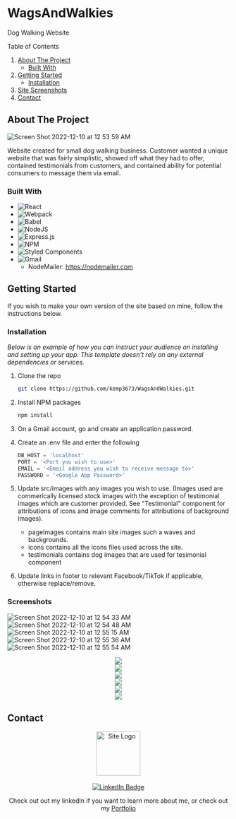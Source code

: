 # WagsAndWalkies
Dog Walking Website

<!-- TABLE OF CONTENTS -->

  <summary>Table of Contents</summary>
  <ol>
    <li>
      <a href="#about-the-project">About The Project</a>
      <ul>
        <li><a href="#built-with">Built With</a></li>
      </ul>
    </li>
    <li>
      <a href="#getting-started">Getting Started</a>
      <ul>
        <li><a href="#installation">Installation</a></li>
      </ul>
    </li>
    <li><a href="#screenshots">Site Screenshots</a></li>
    <li><a href="#contact">Contact</a></li>
  </ol>


<!-- ABOUT THE PROJECT -->
## About The Project
![Screen Shot 2022-12-10 at 12 53 59 AM](https://user-images.githubusercontent.com/102747919/206836301-463c70f5-a50f-4e94-8117-57ca6afe481e.png)


Website created for small dog walking business. Customer wanted a unique website that was fairly simplistic, showed off what they had to offer, contained testimonials from customers, and contained ability for potential consumers to message them via email.

### Built With

* ![React](https://img.shields.io/badge/react-%2320232a.svg?style=for-the-badge&logo=react&logoColor=%2361DAFB)
* ![Webpack](https://img.shields.io/badge/webpack-%238DD6F9.svg?style=for-the-badge&logo=webpack&logoColor=black)
* ![Babel](https://img.shields.io/badge/Babel-F9DC3e?style=for-the-badge&logo=babel&logoColor=black)
* ![NodeJS](https://img.shields.io/badge/node.js-6DA55F?style=for-the-badge&logo=node.js&logoColor=white)
* ![Express.js](https://img.shields.io/badge/express.js-%23404d59.svg?style=for-the-badge&logo=express&logoColor=%2361DAFB)
* ![NPM](https://img.shields.io/badge/NPM-%23000000.svg?style=for-the-badge&logo=npm&logoColor=white)
* ![Styled Components](https://img.shields.io/badge/styled--components-DB7093?style=for-the-badge&logo=styled-components&logoColor=white)
* ![Gmail](https://img.shields.io/badge/Gmail-D14836?style=for-the-badge&logo=gmail&logoColor=white)
  - NodeMailer: https://nodemailer.com


<!-- GETTING STARTED -->
## Getting Started

If you wish to make your own version of the site based on mine, follow the instructions below.

### Installation

_Below is an example of how you can instruct your audience on installing and setting up your app. This template doesn't rely on any external dependencies or services._

1. Clone the repo
   ```sh
   git clone https://github.com/kemp3673/WagsAndWalkies.git
   ```
2. Install NPM packages
   ```sh
   npm install
   ```
3. On a Gmail account, go and create an application password.

4. Create an .env file and enter the following
   ```js
   DB_HOST = 'localhost'
   PORT = '<Port you wish to use>'
   EMAIL = '<Email address you wish to receive message to>'
   PASSWORD = '<Google App Password>'
   ```
 7. Update src/images with any images you wish to use. (Images used are commerically licensed stock images with the exception of testimonial images which are customer provided. See "Testimonial" component for attributions of icons and image comments for attributions of background images).
    - pageImages contains main site images such a waves and backgrounds. 
    - icons contains all the icons files used across the site.
    - testimonials contains dog images that are used for tesimonial component
    
 8. Update links in footer to relevant Facebook/TikTok if applicable, otherwise replace/remove.



<!-- SCREENSHOTS -->
### Screenshots
![Screen Shot 2022-12-10 at 12 54 33 AM](https://user-images.githubusercontent.com/102747919/206836319-ffe0df2c-cb23-4b2e-979d-8cbf4dfb27c9.png)
![Screen Shot 2022-12-10 at 12 54 48 AM](https://user-images.githubusercontent.com/102747919/206836329-a215d27c-8d7c-434b-b9d6-28efbc646abc.png)
![Screen Shot 2022-12-10 at 12 55 15 AM](https://user-images.githubusercontent.com/102747919/206836349-71786520-e745-4480-adaa-74156888cadd.png)
![Screen Shot 2022-12-10 at 12 55 36 AM](https://user-images.githubusercontent.com/102747919/206836357-7c50c387-f2d9-41d9-9931-1ac17844c1f3.png)
![Screen Shot 2022-12-10 at 12 55 54 AM](https://user-images.githubusercontent.com/102747919/206836367-c302ad7c-5df9-48b0-9fe2-e8f665b0b315.png)
<div id="mobile" align="center">
    <img align="center" src="https://user-images.githubusercontent.com/102747919/206836524-743a592d-202b-44af-973d-d8aa797a3f15.png"/>
  <br/>
     <img align="center" src="https://user-images.githubusercontent.com/102747919/206836533-62d033a4-216d-4c2d-b323-6b44dfd2feab.png"/>
  <br/>
    <img align="center" src="https://user-images.githubusercontent.com/102747919/206836551-e41d8a80-ae0d-468f-9efa-7f34f44510ea.png"/>
  <br/>
    <img align="center" src="https://user-images.githubusercontent.com/102747919/206837679-a56293b4-40bb-42f4-a531-cb197849c57a.png"/>
  <br/>
    <img align="center" src="https://user-images.githubusercontent.com/102747919/206836583-67f0eeda-572a-41df-ba84-3009b448581e.png"/>
  <br/>
    <img align="center" src="https://user-images.githubusercontent.com/102747919/206836588-5253cc6f-111d-4822-9e03-9bf2d80e296e.png"/>
</div>


<!-- CONTACT -->
## Contact

<div id="badges" align="center">
  <a href="https://www.linkedin.com/in/nicholas-kempkes/">
    <img src="https://cdn-icons-png.flaticon.com/512/1581/1581645.png" alt="Site Logo" width="100"/>
       <!--   Created by Freepik from flaticon.com   -->
  <br></br>
  <a href="https://github.com/kemp3673/WagsAndWalkies/">
    <img src="https://img.shields.io/badge/LinkedIn-blue?style=for-the-badge&logo=linkedin&logoColor=white" alt="LinkedIn Badge"/>
  </a>
  <p>Check out out my linkedIn if you want to learn more about me, or check out my <a href="https://www.nicholaskempkes.com">Portfolio</a></p>
</div>
